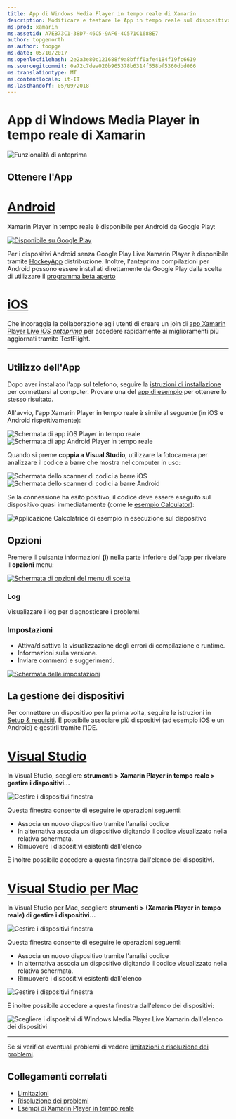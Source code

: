 ```yaml
---
title: App di Windows Media Player in tempo reale di Xamarin
description: Modificare e testare le App in tempo reale sul dispositivo iOS o Android
ms.prod: xamarin
ms.assetid: A7EB73C1-38D7-46C5-9AF6-4C571C168BE7
author: topgenorth
ms.author: toopge
ms.date: 05/10/2017
ms.openlocfilehash: 2e2a3e80c121688f9a8bfff0afe4184f19fc6619
ms.sourcegitcommit: 0a72c7dea020b965378b6314f558bf5360dbd066
ms.translationtype: MT
ms.contentlocale: it-IT
ms.lasthandoff: 05/09/2018
---
```

# <a name="xamarin-live-player-app"></a>App di Windows Media Player in tempo reale di Xamarin

![Funzionalità di anteprima](~/media/shared/preview.png)

## <a name="get-the-app"></a>Ottenere l'App

# <a name="androidtabandroid"></a>[Android](#tab/android)

Xamarin Player in tempo reale è disponibile per Android da Google Play:

[![Disponibile su Google Play](images/google-play-badge.png)](https://play.google.com/store/apps/details?id=com.xamarin.live)

Per i dispositivi Android senza Google Play Live Xamarin Player è disponibile tramite [HockeyApp](https://aka.ms/xlp-hockeyapp) distribuzione. Inoltre, l'anteprima compilazioni per Android possono essere installati direttamente da Google Play dalla scelta di utilizzare il [programma beta aperto](https://play.google.com/apps/testing/com.xamarin.live)

# <a name="iostabios"></a>[iOS](#tab/ios)

Che incoraggia la collaborazione agli utenti di creare un join di [app Xamarin Player Live _iOS anteprima_ ](https://aka.ms/liveplayeralpha) per accedere rapidamente ai miglioramenti più aggiornati tramite TestFlight.

-----

## <a name="using-the-app"></a>Utilizzo dell'App

Dopo aver installato l'app sul telefono, seguire la [istruzioni di installazione](~/tools/live-player/install.md) per connettersi al computer. Provare una del [app di esempio](~/tools/live-player/samples.md) per ottenere lo stesso risultato.

All'avvio, l'app Xamarin Player in tempo reale è simile al seguente (in iOS e Android rispettivamente):

![Schermata di app iOS Player in tempo reale](player-images/app-iphone-sml.png) ![Schermata di app Android Player in tempo reale](player-images/app-android-sml.png)

Quando si preme **coppia a Visual Studio**, utilizzare la fotocamera per analizzare il codice a barre che mostra nel computer in uso:

![Schermata dello scanner di codici a barre iOS](player-images/scan-iphone-sml.png) ![Schermata dello scanner di codici a barre Android](player-images/scan-android-sml.png)

Se la connessione ha esito positivo, il codice deve essere eseguito sul dispositivo quasi immediatamente (come le [esempio Calculator](https://developer.xamarin.com/samples/mobile/LivePlayer/BasicCalculator)):

![Applicazione Calcolatrice di esempio in esecuzione sul dispositivo](player-images/basic-calculator-iphone-sml.png)

## <a name="options"></a>Opzioni

Premere il pulsante informazioni **(i)** nella parte inferiore dell'app per rivelare il **opzioni** menu:

[![Schermata di opzioni del menu di scelta](player-images/options-sml.png)](player-images/options.png#lightbox)

### <a name="logs"></a>Log

Visualizzare i log per diagnosticare i problemi.

### <a name="settings"></a>Impostazioni

- Attiva/disattiva la visualizzazione degli errori di compilazione e runtime.
- Informazioni sulla versione.
- Inviare commenti e suggerimenti.

[![Schermata delle impostazioni](player-images/settings-sml.png)](player-images/settings.png#lightbox)

## <a name="managing-devices"></a>La gestione dei dispositivi

Per connettere un dispositivo per la prima volta, seguire le istruzioni in [Setup & requisiti](~/tools/live-player/install.md). È possibile associare più dispositivi (ad esempio iOS e un Android) e gestirli tramite l'IDE.

# <a name="visual-studiotabwindows"></a>[Visual Studio](#tab/windows)

In Visual Studio, scegliere **strumenti > Xamarin Player in tempo reale > gestire i dispositivi...**

![Gestire i dispositivi finestra](player-images/manage-tools-menu-vs.png)

Questa finestra consente di eseguire le operazioni seguenti:

- Associa un nuovo dispositivo tramite l'analisi codice
- In alternativa associa un dispositivo digitando il codice visualizzato nella relativa schermata.
- Rimuovere i dispositivi esistenti dall'elenco

È inoltre possibile accedere a questa finestra dall'elenco dei dispositivi.

# <a name="visual-studio-for-mactabmacos"></a>[Visual Studio per Mac](#tab/macos)

In Visual Studio per Mac, scegliere **strumenti > (Xamarin Player in tempo reale) di gestire i dispositivi...**

![Gestire i dispositivi finestra](player-images/manage-tools-menu.png)

Questa finestra consente di eseguire le operazioni seguenti:

- Associa un nuovo dispositivo tramite l'analisi codice
- In alternativa associa un dispositivo digitando il codice visualizzato nella relativa schermata.
- Rimuovere i dispositivi esistenti dall'elenco

![Gestire i dispositivi finestra](player-images/manage.png)

È inoltre possibile accedere a questa finestra dall'elenco dei dispositivi:

![Scegliere i dispositivi di Windows Media Player Live Xamarin dall'elenco dei dispositivi](player-images/manage-device-menu.png)

-----

Se si verifica eventuali problemi di vedere [limitazioni e risoluzione dei problemi](~/tools/live-player/troubleshooting.md).

## <a name="related-links"></a>Collegamenti correlati

- [Limitazioni](~/tools/live-player/limitations.md)
- [Risoluzione dei problemi](~/tools/live-player/troubleshooting.md)
- [Esempi di Xamarin Player in tempo reale](samples.md)
